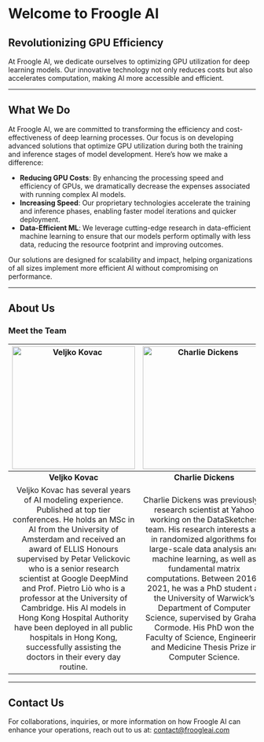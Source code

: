 # Welcome to Froogle AI

## Revolutionizing GPU Efficiency

At Froogle AI, we dedicate ourselves to optimizing GPU utilization for deep learning models. Our innovative technology not only reduces costs but also accelerates computation, making AI more accessible and efficient.

---

## What We Do

At Froogle AI, we are committed to transforming the efficiency and cost-effectiveness of deep learning processes. Our focus is on developing advanced solutions that optimize GPU utilization during both the training and inference stages of model development. Here’s how we make a difference:

- **Reducing GPU Costs**: By enhancing the processing speed and efficiency of GPUs, we dramatically decrease the expenses associated with running complex AI models.
- **Increasing Speed**: Our proprietary technologies accelerate the training and inference phases, enabling faster model iterations and quicker deployment.
- **Data-Efficient ML**: We leverage cutting-edge research in data-efficient machine learning to ensure that our models perform optimally with less data, reducing the resource footprint and improving outcomes.

Our solutions are designed for scalability and impact, helping organizations of all sizes implement more efficient AI without compromising on performance.

---

## About Us

### Meet the Team
| <img src="/veljko.jpg" width="250" height="250" alt="Veljko Kovac"> | <img src="/charlie.jpg" width="250" height="250" alt="Charlie Dickens"> |
|:--:|:--:|
| **Veljko Kovac** | **Charlie Dickens** |
| Veljko Kovac has several years of AI modeling experience. Published at top tier conferences. He holds an MSc in AI from the University of Amsterdam and received an award of ELLIS Honours supervised by Petar Velickovic who is a senior research scientist at Google DeepMind and Prof. Pietro Liò who is a professor at the University of Cambridge. His AI models in Hong Kong Hospital Authority have been deployed in all public hospitals in Hong Kong, successfully assisting the doctors in their every day routine. | Charlie Dickens was previously a research scientist at Yahoo working on the DataSketches team. His research interests are in randomized algorithms for large-scale data analysis and machine learning, as well as fundamental matrix computations. Between 2016-2021, he was a PhD student at the University of Warwick’s Department of Computer Science, supervised by Graham Cormode. His PhD won the Faculty of Science, Engineering and Medicine Thesis Prize in Computer Science. |
---

## Contact Us

For collaborations, inquiries, or more information on how Froogle AI can enhance your operations, reach out to us at:
[contact@froogleai.com](mailto:froogleai24@gmail.com)
